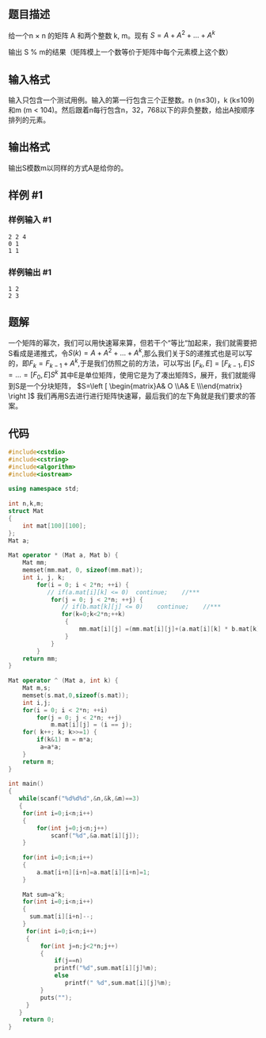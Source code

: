 # 
## 题目描述
给一个n × n 的矩阵 A 和两个整数 k, m。现有 $S=A+A^2+\dots+A^k$

输出 S % m的结果（矩阵模上一个数等价于矩阵中每个元素模上这个数）

## 输入格式

输入只包含一个测试用例。输入的第一行包含三个正整数。n (n≤30)，k (k≤109)和m (m < 104)。然后跟着n每行包含n，32，768以下的非负整数，给出A按顺序排列的元素。

## 输出格式
输出S模数m以同样的方式A是给你的。
## 样例 #1

### 样例输入 #1

```
2 2 4
0 1
1 1
```

### 样例输出 #1

```
1 2
2 3
```

## 题解
一个矩阵的幂次，我们可以用快速幂来算，但若干个“等比“加起来，我们就需要把S看成是递推式，令$S(k)=A+A^2+\dots+A^k$,那么我们关于S的递推式也是可以写的，即$F_{k}=F_{k-1}+A^k$,于是我们仿照之前的方法，可以写出
$[F_{k},E]=[F_{k-1},E]S=\dots=[F_{0},E]S^k$
其中E是单位矩阵，使用它是为了凑出矩阵S，展开，我们就能得到S是一个分块矩阵，
$S=\left [ \begin{matrix}A& O \\A& E \\\end{matrix} \right ]$
我们再用S去进行进行矩阵快速幂，最后我们的左下角就是我们要求的答案。
## 代码
```cpp
#include<cstdio>
#include<cstring>
#include<algorithm>
#include<iostream>
 
using namespace std;
 
int n,k,m;
struct Mat
{
    int mat[100][100];
};
Mat a;
 
Mat operator * (Mat a, Mat b) {
    Mat mm;
    memset(mm.mat, 0, sizeof(mm.mat));
    int i, j, k;
        for(i = 0; i < 2*n; ++i) {
           // if(a.mat[i][k] <= 0)  continue;    //***
            for(j = 0; j < 2*n; ++j) {
               // if(b.mat[k][j] <= 0)    continue;    //***
               for(k=0;k<2*n;++k)
                {
                    mm.mat[i][j] =(mm.mat[i][j]+(a.mat[i][k] * b.mat[k][j])%m)%m;
                }
            }
        }
    return mm;
}
 
Mat operator ^ (Mat a, int k) {
    Mat m,s;
    memset(s.mat,0,sizeof(s.mat));
    int i,j;
    for(i = 0; i < 2*n; ++i)
        for(j = 0; j < 2*n; ++j)
            m.mat[i][j] = (i == j);
    for( k++; k; k>>=1) {
        if(k&1) m = m*a;
         a=a*a;
    }
    return m;
}
 
int main()
{
   while(scanf("%d%d%d",&n,&k,&m)==3)
   {
    for(int i=0;i<n;i++)
    {
        for(int j=0;j<n;j++)
            scanf("%d",&a.mat[i][j]);
    }
 
    for(int i=0;i<n;i++)
    {
        a.mat[i+n][i+n]=a.mat[i][i+n]=1;
    }
 
    Mat sum=a^k;
    for(int i=0;i<n;i++)
    {
      sum.mat[i][i+n]--;
    }
     for(int i=0;i<n;i++)
     {
         for(int j=n;j<2*n;j++)
         {
             if(j==n)
             printf("%d",sum.mat[i][j]%m);
             else
                printf(" %d",sum.mat[i][j]%m);
         }
         puts("");
     }
   }
    return 0;
}
```